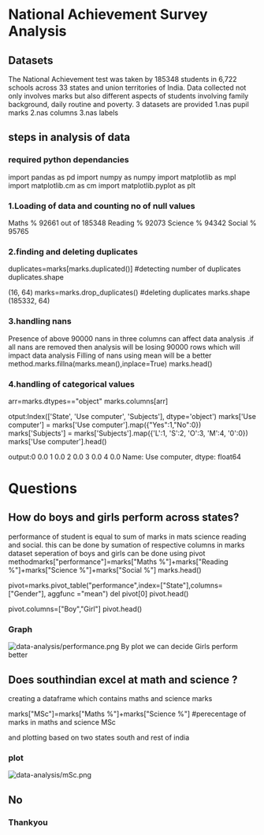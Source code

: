 
# National Achievement Survey Analysis


## Datasets

The National Achievement test was taken by 185348 students in 6,722 schools across 33 states and union territories of India. 
Data collected not only involves marks but also different aspects of students  involving family background, daily routine and poverty.
3 datasets are provided 
 1.nas pupil marks
 2.nas columns
 3.nas labels
## steps in analysis of data

### required python dependancies
import pandas as pd
import numpy as numpy
import matplotlib as mpl  
import matplotlib.cm as cm 
import matplotlib.pyplot as plt

### 1.Loading  of data and counting no of null values 
Maths %                   92661 out of 185348
Reading %                 92073
Science %                 94342
Social %                  95765
### 2.finding and deleting duplicates
duplicates=marks[marks.duplicated()] #detecting number of duplicates
duplicates.shape

(16, 64)
marks=marks.drop_duplicates() #deleting duplicates
marks.shape
(185332, 64)


### 3.handling nans
Presence of above 90000 nans in three columns can affect data analysis .if all nans are removed then analysis will be losing 90000 rows which will impact data analysis
Filling of nans using mean will be a better method.marks.fillna(marks.mean(),inplace=True)
marks.head()
### 4.handling of categorical values
arr=marks.dtypes=="object"
marks.columns[arr]

otput:Index(['State', 'Use computer', 'Subjects'], dtype='object')
marks['Use computer'] = marks['Use computer'].map({"Yes":1,"No":0})
marks['Subjects'] = marks['Subjects'].map({'L':1, 'S':2, 'O':3, 'M':4, '0':0})
marks['Use computer'].head()

output:0    0.0
1    0.0
2    0.0
3    0.0
4    0.0
Name: Use computer, dtype: float64

# Questions

## How do boys and girls perform across states?
performance of student is equal to sum of marks in mats science reading and social.
this can be done by sumation of respective columns  in marks dataset
seperation of boys and girls can be done using pivot methodmarks["performance"]=marks["Maths %"]+marks["Reading %"]+marks["Science %"]+marks["Social %"]
marks.head()



pivot=marks.pivot_table("performance",index=["State"],columns=["Gender"], aggfunc ="mean")
del pivot[0]
pivot.head()


pivot.columns=["Boy","Girl"]
pivot.head()

### Graph

![data-analysis/performance.png](attachment:image.png)
By plot we can decide  Girls perform better
## Does southindian excel at math and science ?
creating a dataframe which contains maths and science marks

marks["MSc"]=marks["Maths %"]+marks["Science %"] #perecentage of marks in maths and science MSc

and plotting based on two states south and rest of india
### plot

![data-analysis/mSc.png](attachment:image.png)

## No

### Thankyou
